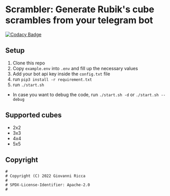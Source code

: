 # Scrambler: Generate Rubik's cube scrambles from your telegram bot

[![Codacy Badge](https://app.codacy.com/project/badge/Grade/aca29c281cc4435f9bdf39223b1ad02e)](https://www.codacy.com/gh/ItsVixano/scrambler/dashboard?utm_source=github.com&amp;utm_medium=referral&amp;utm_content=ItsVixano/scrambler&amp;utm_campaign=Badge_Grade)

## Setup
1.  Clone this repo
2.  Copy `example.env` into `.env` and fill up the necessary values
3.  Add your bot api key inside the `config.txt` file
4.  run `pip3 install -r requirement.txt`
5.  run `./start.sh`

-   In case you want to debug the code, run `./start.sh -d` or `./start.sh --debug`

## Supported cubes
-   2x2
-   3x3
-   4x4
-   5x5

## Copyright
```text
#
# Copyright (C) 2022 Giovanni Ricca
#
# SPDX-License-Identifier: Apache-2.0
#
```

